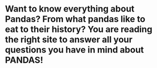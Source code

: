 # Want to know everything about Pandas? From what pandas like to eat to their history? You are reading the right site to answer all your questions you have in mind about PANDAS!



